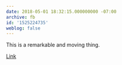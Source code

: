 ```yaml
---
date: 2018-05-01 18:32:15.000000000 -07:00
archive: fb
id: '1525224735'
weblog: false
---
```


This is a remarkable and moving thing. 

[Link](https://www.ted.com/talks/thordis_elva_tom_stranger_our_story_of_rape_and_reconciliation)
